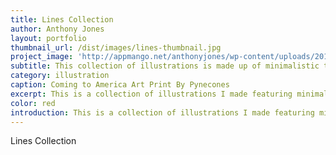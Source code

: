 ```yaml
---
title: Lines Collection
author: Anthony Jones
layout: portfolio
thumbnail_url: /dist/images/lines-thumbnail.jpg
project_image: 'http://appmango.net/anthonyjones/wp-content/uploads/2015/07/ComingToAmerica.jpg'
subtitle: This collection of illustrations is made up of minimalistic thin black lines and features scenes from pop culture
category: illustration
caption: Coming to America Art Print By Pynecones
excerpt: This is a collection of illustrations I made featuring minimalistic thin black lines and scenes from pop culture. Influences include The Fresh Prince of Bel-Air, Coming to America, Friends, and Seinfeld.
color: red
introduction: This is a collection of illustrations I made featuring minimalistic thin black lines and scenes from pop culture. Influences include The Fresh Prince of Bel-Air, Coming to America, Friends, and Seinfeld.
---
```


Lines Collection
